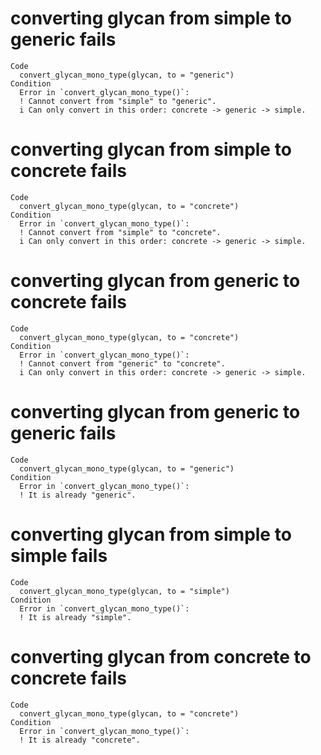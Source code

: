 # converting glycan from simple to generic fails

    Code
      convert_glycan_mono_type(glycan, to = "generic")
    Condition
      Error in `convert_glycan_mono_type()`:
      ! Cannot convert from "simple" to "generic".
      i Can only convert in this order: concrete -> generic -> simple.

# converting glycan from simple to concrete fails

    Code
      convert_glycan_mono_type(glycan, to = "concrete")
    Condition
      Error in `convert_glycan_mono_type()`:
      ! Cannot convert from "simple" to "concrete".
      i Can only convert in this order: concrete -> generic -> simple.

# converting glycan from generic to concrete fails

    Code
      convert_glycan_mono_type(glycan, to = "concrete")
    Condition
      Error in `convert_glycan_mono_type()`:
      ! Cannot convert from "generic" to "concrete".
      i Can only convert in this order: concrete -> generic -> simple.

# converting glycan from generic to generic fails

    Code
      convert_glycan_mono_type(glycan, to = "generic")
    Condition
      Error in `convert_glycan_mono_type()`:
      ! It is already "generic".

# converting glycan from simple to simple fails

    Code
      convert_glycan_mono_type(glycan, to = "simple")
    Condition
      Error in `convert_glycan_mono_type()`:
      ! It is already "simple".

# converting glycan from concrete to concrete fails

    Code
      convert_glycan_mono_type(glycan, to = "concrete")
    Condition
      Error in `convert_glycan_mono_type()`:
      ! It is already "concrete".

